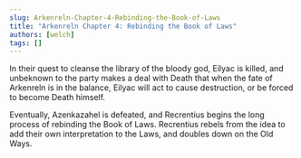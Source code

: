 ```yaml
---
slug: Arkenreln-Chapter-4-Rebinding-the-Book-of-Laws
title: "Arkenreln Chapter 4: Rebinding the Book of Laws"
authors: [welch]
tags: []
---
```


In their quest to cleanse the library of the bloody god, Eilyac is killed, and unbeknown to the party makes a deal with Death that when the fate of Arkenreln is in the balance, Eilyac will act to cause destruction, or be forced to become Death himself.

<!--truncate-->
 
Eventually, Azenkazahel is defeated, and Recrentius begins the long process of rebinding the Book of Laws. Recrentius rebels from the idea to add their own interpretation to the Laws, and doubles down on the Old Ways.